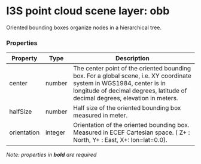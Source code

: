 # I3S point cloud scene layer: obb

Oriented bounding boxes organize nodes in a hierarchical tree.

### Properties

| Property | Type | Description |
| --- | --- | --- |
| center | number | The center point of the oriented bounding box. For a global scene, i.e. XY coordinate system in WGS1984, center is in longitude of decimal degrees, latitude of decimal degrees, elevation in meters. |
| halfSize  | number | Half size of the oriented bounding box measured in meter. |
| orientation  | integer |  Orientation of the oriented bounding box. Measured in ECEF Cartesian space. ( Z+ : North, Y+ : East, X+: lon=lat=0.0). |

*Note: properties in **bold** are required*

